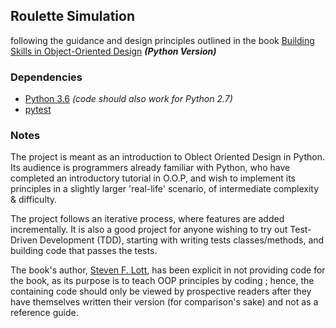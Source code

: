 ## Roulette Simulation 

following the guidance and design principles outlined in the book [Building Skills in Object-Oriented Design](https://buildingskills.itmaybeahack.com/oodesign.html) ***(Python Version)***


### Dependencies

* [Python 3.6](https://docs.python.org/3.6/) *(code should also work for Python 2.7)*
* [pytest](http://pytest.org/latest/)


### Notes

The project is meant as an introduction to Oblect Oriented Design in Python. Its audience is programmers already familiar with Python, who have completed an introductory tutorial in O.O.P, and wish to implement its principles in a slightly larger 'real-life' scenario, of intermediate complexity & difficulty. 

The project follows an iterative process, where features are added incrementally. It is also a good project for anyone wishing to try out Test-Driven Development (TDD), starting with writing tests classes/methods, and building code that passes the tests.

The book's author, [Steven F. Lott](http://slott-softwarearchitect.blogspot.com/), has been explicit in not providing code for the book, as its purpose is to teach OOP principles by coding ; hence, the containing code should only be viewed by prospective readers after they have themselves written their version (for comparison's sake) and not as a reference guide.


